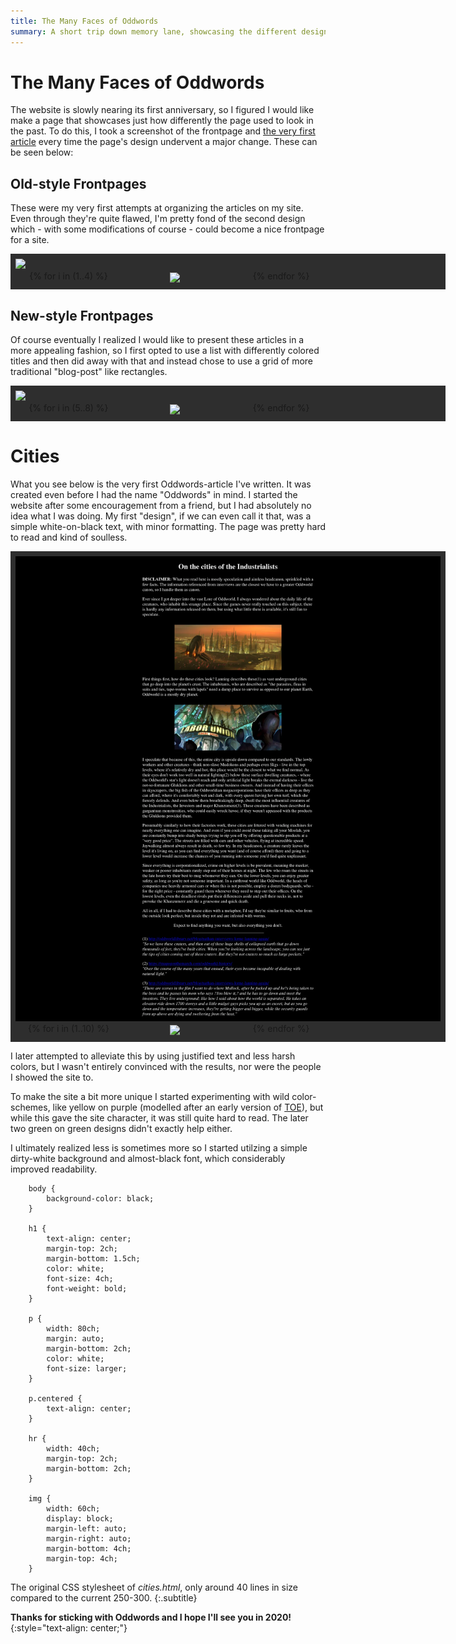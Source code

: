 ```yaml
---
title: The Many Faces of Oddwords
summary: A short trip down memory lane, showcasing the different designs Oddwords had since its inception.
---
```


<style>

.showcase #rest
{
    display: grid;
    grid-template-columns: repeat(4, calc(100% / 4));
    justify-items: center;

    width: 100%;
    margin: 0 ;
}

.showcase #main_image
{
   cursor: pointer;
   max-height: 60vh;
   max-width: 100%;
}

.showcase #rest img
{
    margin: 0;
    cursor: pointer;
    border: 3px solid #2e2e2e;

    //width: 100%;
    height: 100%;
    max-height: 20vh;
}

.showcase
{
    background: #2e2e2e;
    width: 680px;
    margin: 0;

    padding: 0.5rem;
}

code
{
    font-family: monospace;
}

.highlighter-rouge
{
    width: 60%;
    margin: 0;
    background: #eee;
	color: black;
    padding-top: 0.5rem;
    padding-bottom: 0.5rem;
}

</style>

<script>

window.addEventListener("load", () =>
{
    let imgs = [...document.querySelectorAll("#rest img")]
    let mains = [...document.querySelectorAll("#main_image")]

    imgs.forEach(img => {
        const main = img.parentElement.parentElement.querySelector("#main_image")
        img.addEventListener("click", () => {main.src = img.src})
    })
    
    mains.forEach(m => m.addEventListener("click", () => window.open(m.src, "_blank") ))
})

</script>

# The Many Faces of Oddwords

The website is slowly nearing its first anniversary, so I figured I
would like make a page that showcases just how differently the page
used to look in the past. To do this, I took a screenshot of the frontpage and [the very first
article](/cities) every time the page's design undervent a major
change. These can be seen below:

## Old-style Frontpages

These were my very first attempts at organizing the articles on my
site. Even through they're quite flawed, I'm pretty fond of the second
design which - with some modifications of course - could become a
nice frontpage for a site.

<div class="showcase">
    <img id="main_image" src="/imgs/oddwords_timelapse/index/index_1.webp">
    <div id="rest">
    {% for i in (1..4) %}
        <img src="/imgs/oddwords_timelapse/index/index_{{i}}.webp">
    {% endfor %}
    </div>
</div>

## New-style Frontpages

Of course eventually I realized I would like to present these articles
in a more appealing fashion, so I first opted to use a list with
differently colored titles and then did away with that and instead
chose to use a grid of more traditional "blog-post" like rectangles.

<div class="showcase">
    <img id="main_image" src="/imgs/oddwords_timelapse/index/index_5.webp">
    <div id="rest">
    {% for i in (5..8) %}
        <img src="/imgs/oddwords_timelapse/index/index_{{i}}.webp">
    {% endfor %}
    </div>
</div>

# Cities

What you see below is the very first Oddwords-article I've written. It
was created even before I had the name "Oddwords" in mind. I started
the website after some encouragement from a friend, but I had
absolutely no idea what I was doing. My first "design", if we can even
call it that, was a simple white-on-black text, with minor formatting.
The page was pretty hard to read and kind of soulless.

<div class="showcase">
    <img id="main_image" src="/imgs/oddwords_timelapse/cities/cities_1.webp">
    <div id="rest">
    {% for i in (1..10) %}
        <img src="/imgs/oddwords_timelapse/cities/cities_{{i}}.webp">
    {% endfor %}
    </div>
</div>

I later attempted to alleviate this by using justified text and less
harsh colors, but I wasn't entirely convinced with the results, nor
were the people I showed the site to.

To make the site a bit more unique I started experimenting with wild
color-schemes, like yellow on purple (modelled after an early version
of [TOE](http://oddworldlibrary.net/toe/Contents?title=index.php)),
but while this gave the site character, it was still quite hard to
read. The later two green on green designs didn't exactly help either.

I ultimately realized less is sometimes more so I started utilzing a
simple dirty-white background and almost-black font, which
considerably improved readability.


        body {
            background-color: black;
        }
        
        h1 {
            text-align: center;
            margin-top: 2ch;
            margin-bottom: 1.5ch;
            color: white;
            font-size: 4ch;
            font-weight: bold;
        }
        
        p {
            width: 80ch;
            margin: auto;
            margin-bottom: 2ch;
            color: white;
            font-size: larger;
        }
        
        p.centered {
            text-align: center;
        }
        
        hr {
            width: 40ch;
            margin-top: 2ch;
            margin-bottom: 2ch;
        }
        
        img {
            width: 60ch;
            display: block;
            margin-left: auto;
            margin-right: auto;
            margin-bottom: 4ch;
            margin-top: 4ch;
        }

The original CSS stylesheet of *cities.html*, only around 40 lines in
size compared to the current 250-300.
{:.subtitle}

**Thanks for sticking with Oddwords and I hope I'll see you in 2020!**
{:style="text-align: center;"}
